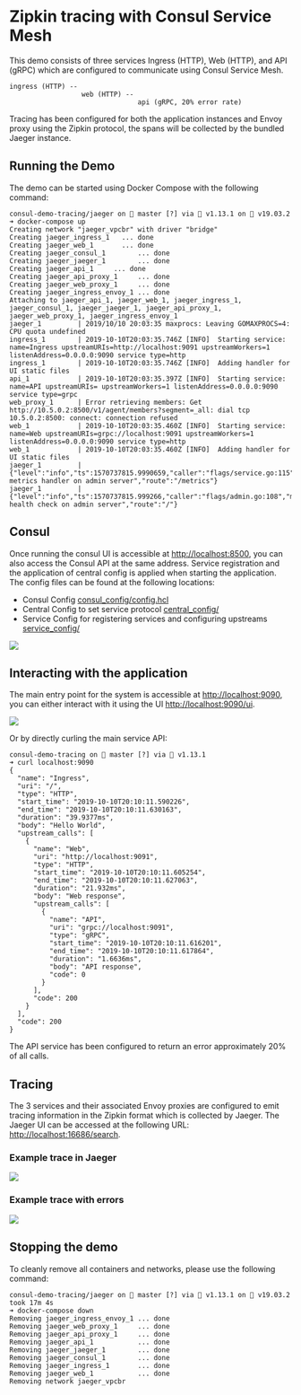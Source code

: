 # Zipkin tracing with Consul Service Mesh
This demo consists of three services Ingress (HTTP), Web (HTTP), and API (gRPC)  which are configured to communicate using Consul Service Mesh. 

```
ingress (HTTP) --
                  web (HTTP) --
                                api (gRPC, 20% error rate)
```

Tracing has been configured for both the application instances and Envoy proxy using the Zipkin protocol, the spans 
will be collected by the bundled Jaeger instance.

## Running the Demo
The demo can be started using Docker Compose with the following command:

```
consul-demo-tracing/jaeger on  master [?] via 🐹 v1.13.1 on 🐳 v19.03.2
➜ docker-compose up
Creating network "jaeger_vpcbr" with driver "bridge"
Creating jaeger_ingress_1   ... done
Creating jaeger_web_1       ... done
Creating jaeger_consul_1        ... done
Creating jaeger_jaeger_1        ... done
Creating jaeger_api_1     ... done
Creating jaeger_api_proxy_1     ... done
Creating jaeger_web_proxy_1     ... done
Creating jaeger_ingress_envoy_1 ... done
Attaching to jaeger_api_1, jaeger_web_1, jaeger_ingress_1, jaeger_consul_1, jaeger_jaeger_1, jaeger_api_proxy_1, jaeger_web_proxy_1, jaeger_ingress_envoy_1
jaeger_1         | 2019/10/10 20:03:35 maxprocs: Leaving GOMAXPROCS=4: CPU quota undefined
ingress_1        | 2019-10-10T20:03:35.746Z [INFO]  Starting service: name=Ingress upstreamURIs=http://localhost:9091 upstreamWorkers=1 listenAddress=0.0.0.0:9090 service type=http
ingress_1        | 2019-10-10T20:03:35.746Z [INFO]  Adding handler for UI static files
api_1            | 2019-10-10T20:03:35.397Z [INFO]  Starting service: name=API upstreamURIs= upstreamWorkers=1 listenAddress=0.0.0.0:9090 service type=grpc
web_proxy_1      | Error retrieving members: Get http://10.5.0.2:8500/v1/agent/members?segment=_all: dial tcp 10.5.0.2:8500: connect: connection refused
web_1            | 2019-10-10T20:03:35.460Z [INFO]  Starting service: name=Web upstreamURIs=grpc://localhost:9091 upstreamWorkers=1 listenAddress=0.0.0.0:9090 service type=http
web_1            | 2019-10-10T20:03:35.460Z [INFO]  Adding handler for UI static files
jaeger_1         | {"level":"info","ts":1570737815.9990659,"caller":"flags/service.go:115","msg":"Mounting metrics handler on admin server","route":"/metrics"}
jaeger_1         | {"level":"info","ts":1570737815.999266,"caller":"flags/admin.go:108","msg":"Mounting health check on admin server","route":"/"}
```

## Consul
Once running the consul UI is accessible at [http://localhost:8500](http://localhost:8500), you can also access the Consul API at the same address.
Service registration and the application of central config is applied when starting the application. The config files
can be found at the following locations:
* Consul Config [consul_config/config.hcl](consul_config/config.hcl)
* Central Config to set service protocol [central_config/](central_config/)
* Service Config for registering services and configuring upstreams [service_config/](service_config/)

![](images/consul_ui.png)

## Interacting with the application
The main entry point for the system is accessible at [http://localhost:9090](http://localhost:9090), you can either 
interact with it using the UI [http://localhost:9090/ui](http://localhost:9090/ui).

![](images/fake-ui.png)

Or by directly curling the main service API:

```
consul-demo-tracing on  master [?] via 🐹 v1.13.1
➜ curl localhost:9090
{
  "name": "Ingress",
  "uri": "/",
  "type": "HTTP",
  "start_time": "2019-10-10T20:10:11.590226",
  "end_time": "2019-10-10T20:10:11.630163",
  "duration": "39.9377ms",
  "body": "Hello World",
  "upstream_calls": [
    {
      "name": "Web",
      "uri": "http://localhost:9091",
      "type": "HTTP",
      "start_time": "2019-10-10T20:10:11.605254",
      "end_time": "2019-10-10T20:10:11.627063",
      "duration": "21.932ms",
      "body": "Web response",
      "upstream_calls": [
        {
          "name": "API",
          "uri": "grpc://localhost:9091",
          "type": "gRPC",
          "start_time": "2019-10-10T20:10:11.616201",
          "end_time": "2019-10-10T20:10:11.617864",
          "duration": "1.6636ms",
          "body": "API response",
          "code": 0
        }
      ],
      "code": 200
    }
  ],
  "code": 200
}
```

The API service has been configured to return an error approximately 20% of all calls.

## Tracing
The 3 services and their associated Envoy proxies are configured to emit tracing information in the Zipkin format which 
is collected by Jaeger. The Jaeger UI can be accessed at the following URL: [http://localhost:16686/search](http://localhost:16686/search).

### Example trace in Jaeger

![](images/jaeger.png)

### Example trace with errors

![](images/jaeger-with-error.png)

## Stopping the demo
To cleanly remove all containers and networks, please use the following command:

```
consul-demo-tracing/jaeger on  master [?] via 🐹 v1.13.1 on 🐳 v19.03.2 took 17m 4s
➜ docker-compose down
Removing jaeger_ingress_envoy_1 ... done
Removing jaeger_web_proxy_1     ... done
Removing jaeger_api_proxy_1     ... done
Removing jaeger_api_1           ... done
Removing jaeger_jaeger_1        ... done
Removing jaeger_consul_1        ... done
Removing jaeger_ingress_1       ... done
Removing jaeger_web_1           ... done
Removing network jaeger_vpcbr
```
